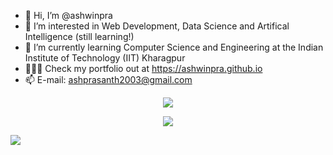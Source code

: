 - 👋 Hi, I’m @ashwinpra
- 👀 I’m interested in Web Development, Data Science and Artifical Intelligence (still learning!)
- 🌱 I’m currently learning Computer Science and Engineering at the Indian Institute of Technology (IIT) Kharagpur
- 👨🏽‍💻 Check my portfolio out at https://ashwinpra.github.io 
- 📫 E-mail: ashprasanth2003@gmail.com

<p align="center">
  <img src="https://github-readme-stats.vercel.app/api?username=ashwinpra&show_icons=true&theme=dark" />
</p>

<p align="center">
  <img align="center" src="https://github-readme-stats.vercel.app/api/top-langs/?username=ashwinpra&layout=compact&theme=dark" />
</p>

![](https://komarev.com/ghpvc/?username=ashwinpra&color=blue)



<!---
ashwinpra/ashwinpra is a ✨ special ✨ repository because its `README.md` (this file) appears on your GitHub profile.
You can click the Preview link to take a look at your changes.
- 💞️ I’m looking to collaborate on -
--->
